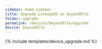 ```yaml
---
sidebar: home_sidebar
title: Upgrade LineageOS on beyond0lte
folder: upgrade
permalink: /devices/beyond0lte/upgrade
device: beyond0lte
---
```

{% include templates/device_upgrade.md %}
